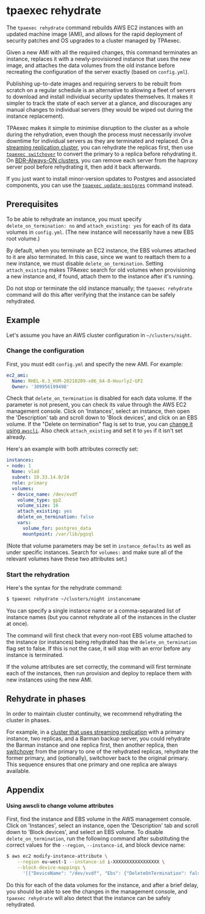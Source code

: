 # tpaexec rehydrate

The `tpaexec rehydrate` command rebuilds AWS EC2 instances with an
updated machine image (AMI), and allows for the rapid deployment of
security patches and OS upgrades to a cluster managed by TPAexec.

Given a new AMI with all the required changes, this command terminates
an instance, replaces it with a newly-provisioned instance that uses the
new image, and attaches the data volumes from the old instance before
recreating the configuration of the server exactly (based on
`config.yml`).

Publishing up-to-date images and requiring servers to be rebuilt from
scratch on a regular schedule is an alternative to allowing a fleet of
servers to download and install individual security updates themselves.
It makes it simpler to track the state of each server at a glance, and
discourages any manual changes to individual servers (they would be
wiped out during the instance replacement).

TPAexec makes it simple to minimise disruption to the cluster as a whole
during the rehydration, even though the process must necessarily involve
downtime for individual servers as they are terminated and replaced. On
a [streaming replication cluster](architecture-M1.md), you can rehydrate
the replicas first, then use [`tpaexec switchover`](tpaexec-switchover.md)
to convert the primary to a replica before rehydrating it. On
[BDR-Always-ON clusters](architecture-BDR-Always-ON.md), you can remove
each server from the haproxy server pool before rehydrating it, then add
it back afterwards.

If you just want to install minor-version updates to Postgres and
associated components, you can use the
[`tpaexec update-postgres`](tpaexec-update-postgres.md) command instead.

## Prerequisites

To be able to rehydrate an instance, you must specify
`delete_on_termination: no` and `attach_existing: yes` for each of its
data volumes in `config.yml`. (The new instance will necessarily have a
new EBS root volume.)

By default, when you terminate an EC2 instance, the EBS volumes attached
to it are also terminated. In this case, since we want to reattach them
to a new instance, we must disable `delete_on_termination`. Setting
`attach_existing` makes TPAexec search for old volumes when provisioning
a new instance and, if found, attach them to the instance after it's
running.

Do not stop or terminate the old instance manually; the
`tpaexec rehydrate` command will do this after verifying that the
instance can be safely rehydrated.

## Example

Let's assume you have an AWS cluster configuration in `~/clusters/night`.

### Change the configuration

First, you must edit `config.yml` and specify the new AMI. For example:

```yaml
ec2_ami:
  Name: RHEL-8.3_HVM-20210209-x86_64-0-Hourly2-GP2
  Owner: '309956199498'
```

Check that `delete_on_termination` is disabled for each data volume. If
the parameter is not present, you can check its value through the AWS
EC2 management console. Click on 'Instances', select an instance, then
open the 'Description' tab and scroll down to 'Block devices', and click
on an EBS volume. If the "Delete on termination" flag is set to true,
you can [change it using `awscli`](#appendix). Also check
`attach_existing` and set it to `yes` if it isn't set already.

Here's an example with both attributes correctly set:

```yaml
instances:
- node: 1
  Name: vlad
  subnet: 10.33.14.0/24
  role: primary
  volumes:
  - device_name: /dev/xvdf
    volume_type: gp2
    volume_size: 16
    attach_existing: yes
    delete_on_termination: false
    vars:
      volume_for: postgres_data
      mountpoint: /var/lib/pgsql
```

(Note that volume parameters may be set in `instance_defaults` as well
as under specific instances. Search for `volumes:` and make sure all of
the relevant volumes have these two attributes set.)

### Start the rehydration

Here's the syntax for the rehydrate command:

```bash
$ tpaexec rehydrate ~/clusters/night instancename
```

You can specify a single instance name or a comma-separated list of
instance names (but you cannot rehydrate all of the instances in the
cluster at once).

The command will first check that every non-root EBS volume attached to
the instance (or instances) being rehydrated has the
`delete_on_termination` flag set to false. If this is not the case, it
will stop with an error before any instance is terminated.

If the volume attributes are set correctly, the command will first
terminate each of the instances, then run provision and deploy to
replace them with new instances using the new AMI.

## Rehydrate in phases

In order to maintain cluster continuity, we recommend rehydrating the
cluster in phases.

For example, in a [cluster that uses streaming
replication](architecture-M1.md) with a primary instance, two replicas,
and a Barman backup server, you could rehydrate the Barman instance and
one replica first, then another replica, then
[switchover](tpaexec-switchover.md) from the primary to one of the
rehydrated replicas, rehydrate the former primary, and (optionally),
switchover back to the original primary. This sequence ensures that one
primary and one replica are always available.

## Appendix

#### Using awscli to change volume attributes

First, find the instance and EBS volume in the AWS management console.
Click on 'Instances', select an instance, open the 'Description' tab and
scroll down to 'Block devices', and select an EBS volume. To disable
`delete_on_termination`, run the following command after substituting
the correct values for the `--region`, `--instance-id`, and block device
name:

```bash
$ aws ec2 modify-instance-attribute \
    --region eu-west-1 --instance-id i-XXXXXXXXXXXXXXXXX \
    --block-device-mappings \
      '[{"DeviceName": "/dev/xvdf", "Ebs": {"DeleteOnTermination": false}}]'
```

Do this for each of the data volumes for the instance, and after a brief
delay, you should be able to see the changes in the management console,
and `tpaexec rehydrate` will also detect that the instance can be safely
rehydrated.
